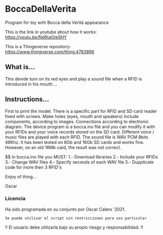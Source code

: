# BoccaDellaVerita

Program for toy with Bocca della Verità appearance

This is the link in youtube about how it works:  https://youtu.be/Nd6taGteSHY

This is a Thingeverse repository: https://www.thingiverse.com/thing:4783896

## What is...
This devide turn on its red eyes and play a sound file when a RFID is introduced in his mouth....

## Instructions...

First to print the model. There is a specific part for RFID and SD card reader fixed with screws.
Make holes (eyes, mouth and speakers)
Include components, according to images.
Connections according to electronic diagram.
The device program is a bocca.ino file and you can modify it with your RFIDs and your voice records stored on the SD card.
Different voice / music files are played with each RFID. The sound file is WAV PCM 8bits 48Khz.
It has been tested on 8Gb and 16Gb SD cards and works fine. However, on an old 16Mb card, the result was not correct.


$$ In bocca.ino file you MUST:
1.- Download libraries
2.- Include your RFIDs
3.- Change WAV files
4.- Specify seconds of each WAV file
5.- Dupplicate code for more then 3 RFID's

Enjoy of thing...

Oscar


### Licencia

Ha sido programada en su conjunto por Oscar Calero '2021.
```
Se puede utilizar el script sin restricciones para uso particular
```
!! El usuario debe utilizarla bajo su propio riesgo y responsabilidad. !!
